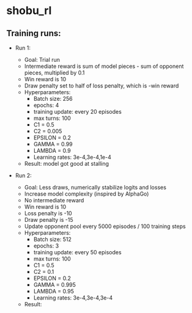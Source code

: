 # shobu_rl
## Training runs:
- Run 1:
    - Goal: Trial run
    - Intermediate reward is sum of model pieces - sum of opponent pieces, multiplied by 0.1
    - Win reward is 10
    - Draw penalty set to half of loss penalty, which is -win reward
    - Hyperparameters:
        - Batch size: 256
        - epochs: 4
        - training update: every 20 episodes
        - max turns: 100
        - C1 = 0.5
        - C2 = 0.005
        - EPSILON = 0.2
        - GAMMA = 0.99
        - LAMBDA = 0.9
        - Learning rates: 3e-4,3e-4,1e-4
    - Result: model got good at stalling

- Run 2:
    - Goal: Less draws, numerically stabilize logits and losses
    - Increase model complexity (inspired by AlphaGo)
    - No intermediate reward
    - Win reward is 10
    - Loss penalty is -10
    - Draw penalty is -15
    - Update opponent pool every 5000 episodes / 100 training steps
    - Hyperparameters:
        - Batch size: 512
        - epochs: 3
        - training update: every 50 episodes
        - max turns: 100
        - C1 = 0.5
        - C2 = 0.1
        - EPSILON = 0.2
        - GAMMA = 0.995
        - LAMBDA = 0.95
        - Learning rates: 3e-4,3e-4,3e-4
    - Result: